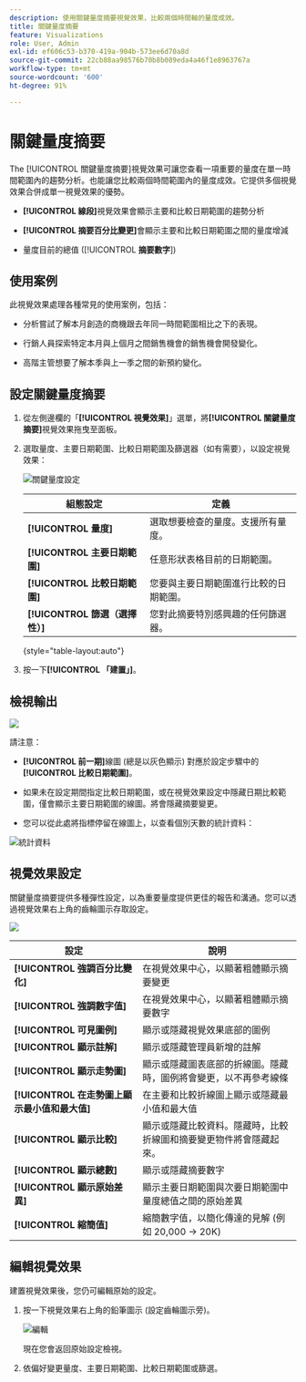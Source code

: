 ```yaml
---
description: 使用關鍵量度摘要視覺效果，比較兩個時間軸的量度成效。
title: 關鍵量度摘要
feature: Visualizations
role: User, Admin
exl-id: ef606c53-b370-419a-904b-573ee6d70a8d
source-git-commit: 22cb88aa98576b70b8b089eda4a46f1e8963767a
workflow-type: tm+mt
source-wordcount: '600'
ht-degree: 91%

---
```


# 關鍵量度摘要

The [!UICONTROL 關鍵量度摘要]視覺效果可讓您查看一項重要的量度在單一時間範圍內的趨勢分析。也能讓您比較兩個時間範圍內的量度成效。它提供多個視覺效果合併成單一視覺效果的優勢。

* **[!UICONTROL 線段]**&#x200B;視覺效果會顯示主要和比較日期範圍的趨勢分析

* **[!UICONTROL 摘要百分比變更]**&#x200B;會顯示主要和比較日期範圍之間的量度增減

* 量度目前的總值 ([!UICONTROL **摘要數字**])

## 使用案例

此視覺效果處理各種常見的使用案例，包括：

* 分析嘗試了解本月創造的商機跟去年同一時間範圍相比之下的表現。

* 行銷人員探索特定本月與上個月之間銷售機會的銷售機會開發變化。

* 高階主管想要了解本季與上一季之間的新預約變化。

## 設定關鍵量度摘要

1. 從左側邊欄的「**[!UICONTROL 視覺效果]**」選單，將&#x200B;**[!UICONTROL 關鍵量度摘要]**&#x200B;視覺效果拖曳至面板。

1. 選取量度、主要日期範圍、比較日期範圍及篩選器（如有需要），以設定視覺效果：

   ![關鍵量度設定](assets/key-metric-config.png)

   | 組態設定 | 定義 |
   | --- | --- |
   | **[!UICONTROL 量度]** | 選取想要檢查的量度。支援所有量度。 |
   | **[!UICONTROL 主要日期範圍]** | 任意形狀表格目前的日期範圍。 |
   | **[!UICONTROL 比較日期範圍]** | 您要與主要日期範圍進行比較的日期範圍。 |
   | **[!UICONTROL 篩選（選擇性）]** | 您對此摘要特別感興趣的任何篩選器。 |

   {style="table-layout:auto"}

1. 按一下&#x200B;**[!UICONTROL 「建置」]**。

<!--## How the Key Metric Summary visualization handles the comparison date range

(This will probably release in January. Per Jaden Howell)

* If the primary date range is set to the panel date range, there are 2-6 options that are considered 'relative' to the primary date range. These usually include the previous period (same amount of time immediately proceeding the primary date range), and 52 weeks prior to that date range.

* If the comparison date range is set to one of the 'relative' options, upon updating the primary date range, the comparison date range updates to the period immediate preceding the panel date range.

* If your comparison date range is *not* set to a 'relative' option, then updating the panel date range changes your primary date range, but has no effect on the comparison date range.

**Example 1**

Primary date range is set to the panel's date range: 'Yesterday'
Comparison date range is set to a relative date range, one of: 'Previous day', 'Same day last week', 'Same day 4 weeks prior', 'Same day last month', 'Same day last year', or 'Same day 52 weeks prior'.
When I change the panel's date range to 'This month', the comparison date range will update to 'Previous month'.

**Example 2**
 
Primary date range is set to the panel's date range: 'Yesterday'
Comparison date range is set to a non-relative date range, such as 'Feb 2nd, 2022', 'Highest sales day', 'Last week', etc. 

>[!NOTE]
>
>Last week is relative to the day the project is opened on, but it is not based on the panel's date range of 'Yesterday'. In other cases, such as if the panel's date range was 'This week', it may be relative.

When you change the panel's date range to '4 days ago', the comparison date range remains at the previous selection. -->

## 檢視輸出

![](assets/key-metric-output.png)

請注意：

* **[!UICONTROL 前一期]**&#x200B;線圖 (總是以灰色顯示) 對應於設定步驟中的&#x200B;**[!UICONTROL 比較日期範圍]**。

* 如果未在設定期間指定比較日期範圍，或在視覺效果設定中隱藏日期比較範圍，僅會顯示主要日期範圍的線圖。將會隱藏摘要變更。

* 您可以從此處將指標停留在線圖上，以查看個別天數的統計資料：

![統計資料](assets/key-metric-output2.png)

## 視覺效果設定

關鍵量度摘要提供多種彈性設定，以為重要量度提供更佳的報告和溝通。您可以透過視覺效果右上角的齒輪圖示存取設定。

![](assets/key-metric-settings.png)

| 設定 | 說明 |
| --- | --- |
| **[!UICONTROL 強調百分比變化]** | 在視覺效果中心，以顯著粗體顯示摘要變更 |
| **[!UICONTROL 強調數字值]** | 在視覺效果中心，以顯著粗體顯示摘要數字 |
| **[!UICONTROL 可見圖例]** | 顯示或隱藏視覺效果底部的圖例 |
| **[!UICONTROL 顯示註解]** | 顯示或隱藏管理員新增的註解 |
| **[!UICONTROL 顯示走勢圖]** | 顯示或隱藏圖表底部的折線圖。隱藏時，圖例將會變更，以不再參考線條 |
| **[!UICONTROL 在走勢圖上顯示最小值和最大值]** | 在主要和比較折線圖上顯示或隱藏最小值和最大值 |
| **[!UICONTROL 顯示比較]** | 顯示或隱藏比較資料。隱藏時，比較折線圖和摘要變更物件將會隱藏起來。 |
| **[!UICONTROL 顯示總數]** | 顯示或隱藏摘要數字 |
| **[!UICONTROL 顯示原始差異]** | 顯示主要日期範圍與次要日期範圍中量度總值之間的原始差異 |
| **[!UICONTROL 縮簡值]** | 縮簡數字值，以簡化傳達的見解 (例如 20,000 -> 20K) |

## 編輯視覺效果

建置視覺效果後，您仍可編輯原始的設定。

1. 按一下視覺效果右上角的鉛筆圖示 (設定齒輪圖示旁)。

   ![編輯](assets/edit-icon.png)

   現在您會返回原始設定檢視。

1. 依偏好變更量度、主要日期範圍、比較日期範圍或篩選。

